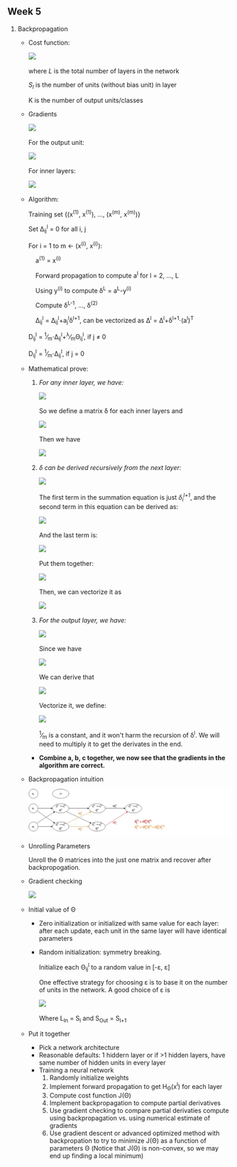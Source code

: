 ## Week 5
1. Backpropagation

   * Cost function:
  
      <img src="https://latex.codecogs.com/svg.latex?J(\Theta)=-\frac{1}{m}\Bigg[\sum_{t=1}^{m}\sum_{k=1}^{K}y_k^{(t)}\textrm{log}h_{\Theta}(x)_k^{(t)}+(1-y_k^{(t)})\textrm{log}(1-h_{\Theta}(x)_k^{(t)})\Bigg]+\frac{\lambda}{2m}\sum_{l=1}^{L-1}\sum_{i=1}^{S_l}\sum_{j=1}^{S_{l+1}}(\Theta_{ji}^{l})^2"/>

      where *L* is the total number of layers in the network
    
      *S<sub>l</sub>* is the number of units (without bias unit) in layer
      
      K is the number of output units/classes
   * Gradients
      
      <img src="https://latex.codecogs.com/svg.latex?\frac{\partial}{\partial\Theta_{ij}^{l}}J(\Theta)=\frac{1}{m}\sum_{t=1}^{m}(a_j^{l})^{(t)}\cdot(\delta_i^{l+1})^{(t)}+\frac{\lambda}{m}\Theta_{ij}^{l}"/>
      
      For the output unit:
      
      <img src="https://latex.codecogs.com/svg.latex?\delta_i^{L}=a_j^{L}-y_j"/>
      
      For inner layers:
      
      <img src="https://latex.codecogs.com/svg.latex?\delta_i^{l}=(\Theta^{l})^T\cdot\delta^{l+1}.*g'(z^l)=(\Theta^{l})^T\cdot\delta^{l+1}.*a^{l}.*(1-a^{l})"/>

   
   * Algorithm:
   
      Training set {(x<sup>(1)</sup>, x<sup>(1)</sup>), ..., (x<sup>(m)</sup>, x<sup>(m)</sup>)}
      
      Set &Delta;<sub>ij</sub><sup>l</sup> = 0 for all i, j
      
      For i = 1 to m &larr; (x<sup>(i)</sup>, x<sup>(i)</sup>):
      
      &nbsp;&nbsp;&nbsp;&nbsp;a<sup>(1)</sup> = x<sup>(i)</sup>
      
      &nbsp;&nbsp;&nbsp;&nbsp;Forward propagation to compute a<sup>l</sup> for l = 2, ..., L
      
      &nbsp;&nbsp;&nbsp;&nbsp;Using y<sup>(i)</sup> to compute &delta;<sup>L</sup> = a<sup>L</sup>-y<sup>(i)</sup>
      
      &nbsp;&nbsp;&nbsp;&nbsp;Compute &delta;<sup>L-1</sup>, ..., &delta;<sup>(2)</sup>
      
      &nbsp;&nbsp;&nbsp;&nbsp;&Delta;<sub>ij</sub><sup>l</sup> = &Delta;<sub>ij</sub><sup>l</sup>+a<sub>j</sub><sup>l</sup>&delta;<sup>l+1</sup>, can be vectorized as &Delta;<sup>l</sup> = &Delta;<sup>l</sup>+&delta;<sup>l+1</sup>&sdot;(a<sup>l</sup>)<sup>T</sup>
      
      D<sub>ij</sub><sup>l</sup> = <sup>1</sup>&frasl;<sub>m</sub>&sdot;&Delta;<sub>ij</sub><sup>l</sup>+<sup>&lambda;</sup>&frasl;<sub>m</sub>&Theta;<sub>ij</sub><sup>l</sup>, if j &ne; 0
      
      D<sub>ij</sub><sup>l</sup> = <sup>1</sup>&frasl;<sub>m</sub>&sdot;&Delta;<sub>ij</sub><sup>l</sup>, if j = 0
 
   * Mathematical prove:
        
      1. *For any inner layer, we have:*
      
         <img src="https://latex.codecogs.com/svg.latex?\frac{{\partial}J(\Theta)}{\partial\Theta_{ij}^l}=\frac{{\partial}J(\Theta)}{{\partial}z_i^{l+1}}\cdot\frac{{\partial}z_i^{l+1}}{\partial\Theta_{ij}^l}=\frac{{\partial}J(\Theta)}{{\partial}z_i^{l+1}}{\cdot}a_j^l"/>
      
         So we define a matrix &delta; for each inner layers and
      
         <img src="https://latex.codecogs.com/svg.latex?\delta_i^l=\frac{{\partial}J(\Theta)}{{\partial}z_i^{l}}"/>
      
         Then we have
      
         <img src="https://latex.codecogs.com/svg.latex?\frac{{\partial}J(\Theta)}{\partial\Theta_{ij}^l}=\delta_i^{l+1}{\cdot}a_j^l"/>
      
      2. *&delta; can be derived recursively from the next layer:*
            
         <img src="https://latex.codecogs.com/svg.latex?\frac{{\partial}J(\Theta)}{{\partial}z_i^{l}}=\sum_{k=0}^{S_{l+1}}\frac{{\partial}J(\Theta)}{{\partial}z_k^{l+1}}\cdot\frac{{\partial}z_k^{l+1}}{{\partial}z_i^{l}}=\sum_{k=0}^{S_{l+1}}\frac{{\partial}J(\Theta)}{{\partial}z_k^{l+1}}\cdot\frac{{\partial}(\Theta_k^l{\cdot}a^l)}{{\partial}a_i^l}\cdot\frac{{\partial}a_i^l}{{\partial}z_i^{l}}"/>
      
         The first term in the summation equation is just *&delta;<sub>i</sub><sup>l+1</sup>*, and the second term in this equation can be derived as:
      
         <img src="https://latex.codecogs.com/svg.latex?\frac{{\partial}(\Theta_k^l{\cdot}a^l)}{{\partial}a_i^l}=\frac{{\partial}(\cdots+\Theta_{ki}^l{\cdot}a_i^l+\cdots)}{{\partial}a_i^l}=\Theta_{ki}^l"/>
      
         And the last term is:
      
         <img src="https://latex.codecogs.com/svg.latex?\frac{{\partial}a_i^l}{{\partial}z_i^{l}}=g'(z_i^l)=a_i^l(1-a_i^l)"/>
      
         Put them together:
      
         <img src="https://latex.codecogs.com/svg.latex?\delta_i^l=\sum_{k=0}^{S_{l+1}}\delta_k^{l+1}{\cdot}\theta_{ki}^l{\cdot}g'(z_i^l)=((\theta^T)_i\cdot\delta^{l+1})g'(z_i^l)"/>
      
         Then, we can vectorize it as
      
         <img src="https://latex.codecogs.com/svg.latex?\delta^l=(\theta^T\cdot\delta^{l+1}).*g'(z^l)"/>
      
      3. *For the output layer, we have:*
      
         <img src="https://latex.codecogs.com/svg.latex?\frac{{\partial}J(\Theta)}{{\partial}z_i^{L}}=-\frac{1}{m}\frac{{\partial}\big(y_i\textrm{log}h_{\Theta}(x)_i+(1-y_i)\textrm{log}(1-h_{\Theta}(x)_i)\big)}{{\partial}z_i^{L}}\\=-\frac{1}{m}\frac{{\partial}\big(y_i\textrm{log}h_{\Theta}(x)_i+(1-y_i)\textrm{log}(1-h_{\Theta}(x)_i)\big)}{{\partial}h_{\Theta}(x^{L})_i}\frac{{\partial}h_{\Theta}(x^{L})_i}{{\partial}z_i^{L}}\\=-\frac{1}{m}\Big(\frac{y_i}{h_{\Theta}(x^{L})_i}-\frac{1-y_i}{1-h_{\Theta}(x^L)_i}\Big)g'(z_i^L)\\=-\frac{1}{m}\frac{y_i-h_{\Theta}(x^{L})_i}{h_{\Theta}(x^{L})_i(1-h_{\Theta}(x^{L})_i)}g'(z_i^L)"/>
      
         Since we have
      
         <img src="https://latex.codecogs.com/svg.latex?g'(z_i^L)=h_{\Theta}(x^{L})_i(1-h_{\Theta}(x^{L})_i)"/>
      
         We can derive that
      
         <img src="https://latex.codecogs.com/svg.latex?\frac{{\partial}J(\Theta)}{{\partial}z_i^{L}}=\frac{1}{m}\big(h_{\Theta}(x^{L})_i-y_i\big)"/>
      
         Vectorize it, we define:
      
         <img src="https://latex.codecogs.com/svg.latex?\delta^L=h_{\Theta}(x^{L})-y=a^L-y"/>
      
         <sup>1</sup>&frasl;<sub>m</sub> is a constant, and it won't harm the recursion of &delta;<sup>l</sup>. We will need to multiply it to get the derivates in the end.
      
      * **Combine a, b, c together, we now see that the gradients in the algorithm are correct.**

   * Backpropagation intuition

      ![BackPropIntuition](../images/BackPropIntuition.jpg)

   * Unrolling Parameters

      Unroll the &Theta; matrices into the just one matrix and recover after backpropogation.

   * Gradient checking

       <img src="https://latex.codecogs.com/svg.latex?\frac{{\partial}J(\Theta)}{\Theta_1}\approx\frac{J(\Theta_1+\epsilon,\Theta_2,...)-J(\Theta_1-\epsilon,...)}{2\epsilon}"/>
    
   * Initial value of &Theta;
      * Zero initialization or initialized with same value for each layer: after each update, each unit in the same layer will have identical parameters
      * Random initialization: symmetry breaking.
         
         Initialize each &Theta;<sub>ij</sub><sup>l</sup> to a random value in [-&epsilon;, &epsilon;]

         One effective strategy for choosing &epsilon; is to base it on the number of units in the network. A good choice of &epsilon; is 

         <img src="https://latex.codecogs.com/svg.latex?\epsilon=\frac{\sqrt{6}}{\sqrt{L_{in}+L_{out}}}"/>

         Where L<sub>In</sub> = S<sub>l</sub> and S<sub>Out</sub> = S<sub>l+1</sub>

   * Put it together
      * Pick a network architecture
      * Reasonable defaults: 1 hiddern layer or if >1 hidden layers, have same number of hidden units in every layer
      * Training a neural network
         1. Randomly initialize weights
         2. Implement forward propagation to get H<sub>&Theta;</sub>(x<sup>l</sup>) for each layer
         3. Compute cost function J(&Theta;)
         4. Implement backpropagation to compute partial derivatives
         5. Use gradient checking to compare partial derivaties compute using backpropagation vs. using numerical estimate of gradients
         6. Use gradient descent or advanced optimized method with backpropation to try to minimize J(&Theta;) as a function of parameters &Theta; (Notice that J(&Theta;) is non-convex, so we may end up finding a local minimum)
